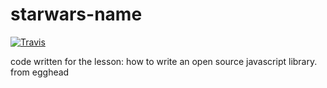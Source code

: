 # starwars-name

[![Travis](https://img.shields.io/travis/ZhengHe-MD/zhenghe-starwars-name.svg?style=flat-square)](https://travis-ci.org/ZhengHe-MD/zhenghe-starwars-name)

code written for the lesson: how to write an open source javascript library. from egghead

